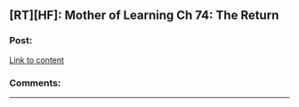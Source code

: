 ## [RT][HF]: Mother of Learning Ch 74: The Return

### Post:

[Link to content](https://m.fictionpress.com/s/2961893/74/Mother-of-Learning)

### Comments:

---


